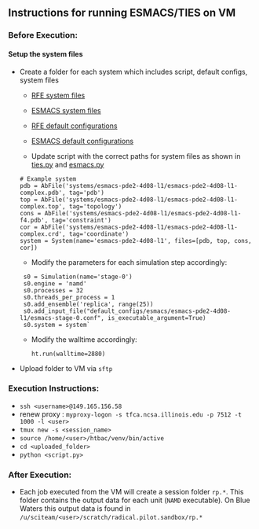 ## Instructions for running ESMACS/TIES on VM

### Before Execution:

#### Setup the system files 

* Create a folder for each system which includes script, default configs, system
files 

    * [RFE system files](https://github.com/radical-cybertools/htbac/tree/master/examples/systems/54353507-54150798)

    * [ESMACS system files](https://github.com/radical-cybertools/htbac/tree/master/examples/systems/esmacs-pde2-4d08-l1)

    * [RFE default configurations](https://github.com/radical-cybertools/htbac/tree/master/examples/default_configs/rfe/54353507-54150798)

    * [ESMACS default configurations](https://github.com/radical-cybertools/htbac/tree/master/examples/default_configs/esmacs/esmacs-pde2-4d08-l1)

    * Update script with the correct paths for system files as shown in [ties.py](https://github.com/radical-cybertools/htbac/blob/master/examples/54353507-54150798.py) and [esmacs.py](https://github.com/radical-cybertools/htbac/blob/master/examples/esmacs-pde2-4d08-l1.py)
    ```
    # Example system
    pdb = AbFile('systems/esmacs-pde2-4d08-l1/esmacs-pde2-4d08-l1-complex.pdb', tag='pdb')
    top = AbFile('systems/esmacs-pde2-4d08-l1/esmacs-pde2-4d08-l1-complex.top', tag='topology')
    cons = AbFile('systems/esmacs-pde2-4d08-l1/esmacs-pde2-4d08-l1-f4.pdb', tag='constraint')
    cor = AbFile('systems/esmacs-pde2-4d08-l1/esmacs-pde2-4d08-l1-complex.crd', tag='coordinate')
    system = System(name='esmacs-pde2-4d08-l1', files=[pdb, top, cons, cor])
    ```
    * Modify the parameters for each simulation step accordingly: 
     ```
      s0 = Simulation(name='stage-0')
      s0.engine = 'namd'
      s0.processes = 32
      s0.threads_per_process = 1
      s0.add_ensemble('replica', range(25))
      s0.add_input_file("default_configs/esmacs/esmacs-pde2-4d08-l1/esmacs-stage-0.conf", is_executable_argument=True)
      s0.system = system`
     ```
    * Modify the walltime accordingly:
      ```
      ht.run(walltime=2880)
      ```
* Upload folder to VM via `sftp`

### Execution Instructions: 

* `ssh <username>@149.165.156.58`
* renew proxy : `myproxy-logon -s tfca.ncsa.illinois.edu -p 7512 -t 1000 -l <user>`
* `tmux new -s <session_name>` 
* `source /home/<user>/htbac/venv/bin/active`
* `cd <uploaded_folder>`
* `python <script.py>`

### After Execution:

* Each job executed from the VM will create a session folder `rp.*`. This folder contains the output data for each unit (`NAMD` executable). On Blue Waters this output data is found in `/u/sciteam/<user>/scratch/radical.pilot.sandbox/rp.*`
